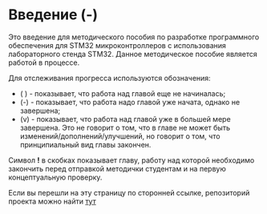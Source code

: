 # Введение (-)

Это введение для методического пособия по разработке программного обеспечения для STM32 микроконтроллеров с использования лабораторного стенда STM32. Данное методическое пособие является работой в процессе.

Для отслеживания прогресса используются обозначения: 
* ( ) - показывает, что работа над главой еще не начиналась;
* (-) - показывает, что работа надо главой уже начата, однако не завершена;
* (v) - показывает, что работа над главой уже в большей мере завершена. Это не говорит о том, что в главе не может быть изменений/дополнений/улучшений, но говорит о том, что принципиальный вид главы закончен.

Символ **!** в скобках показывает главу, работу над которой необходимо закончить перед отправкой методички студентам и на первую концептуальную проверку.


Если вы перешли на эту страницу по сторонней ссылке, репозиторий проекта можно найти [тут](https://github.com/Trimple/stm32-stand-manual)
